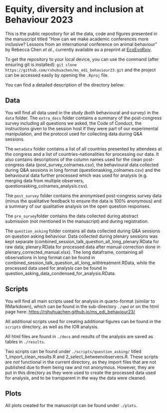 # Equity, diversity and inclusion at Behaviour 2023

This is the public repository for all the data, code and figures presented in the manuscript titled "How can we make academic conferences more inclusive? Lessons from an international conference on animal behaviour" by Rebecca Chen *et al.*, currently available as a preprint at [EcoEvoRxiv](https://doi.org/10.32942/X20K8H).

To get the repository to your local device, you can use the command (after ensuring git is installed):
`git clone https://github.com/rshuhuachen/ms_edi_behaviour23.git`
and the project can be accessed easily by opening the `.Rproj` file.

You can find a detailed description of the directory below:

## Data
You will find all data used in the study (both behavioural and survey) in the `data` folder. The `extra_docs` folder contains a summary of the post-congress survey including all questions we asked, the Code of Conduct, the instructions given to the session host if they were part of our experimental manipulation, and the protocol used for collecting data during Q&A sessions.

The `metadata` folder contains a list of all countries presented by attendees at the congress and a list of countries-nationalities for processing our data. It also contains descriptions of the column names used for the clean post-congress data (post_survey_colnames.csv), the behavioural data collected during Q&A sessions in long format (questionasking_colnames.csv) and the behavioural data further processed which was used for analysis (e.g. merging data from multiple observers, questionasking_colnames_analysis.csv).

The `post_survey` folder contains the anonymised post-congress survey data (minus the qualitative feedback to ensure the data is 100% anonymous) and a summary of our qualitative analysis on the open question responses.

The `pre_survey`folder contains the data collected during abstract submission (not mentioned in the manuscript) and during registration.

The `question_asking` folder contains all data collected during Q&A sessions on question asking behaviour. Data collected during plenary sessions was kept separate (combined_session_talk_question_all_long_plenary.RData for raw data; plenary.RData for processed data after manual correction done in plenary_corrected_manual.xlsx). The long dataframe, containing all observations in long format can be found in combined_session_talk_question_all_long_withtreatment.RData, while the processed data used for analysis can be found in question_asking_data_condensed_for_analysis.RData.

## Scripts

You will find all main scripts used for analysis in quarto-format (similar to RMarkdown), which can be found in the sub-directory `./qmd` or on the html page here: https://rshuhuachen.github.io/ms_edi_behaviour23/

All additional scripts used for creating additional figures can be found in the `scripts` directory, as well as the IOR analysis. 

All html files are found in `./docs` and results of the analysis are saved as tables in `./results`.

Two scripts can be found under `./scripts/question_asking/` titled 1_import_clean_results.R and 2_select_betweenobservers.R. These scripts are *not* functional in the current directory, as they import files that are not published due to them being raw and not anonymous. However, they are put in this directory as they were used to create the processed data used for analysis, and to be transparent in the way the data were cleaned.

## Plots

All plots created for the manuscript can be found under `./plots`.


